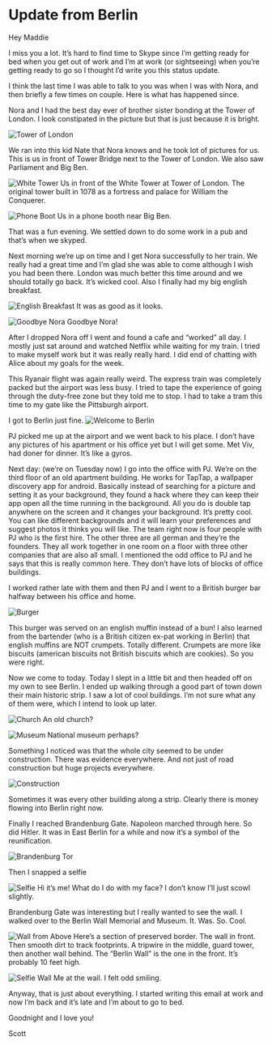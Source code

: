 # Update from Berlin  

Hey Maddie

I miss you a lot. It’s hard to find time to Skype since I’m getting ready for bed when you get out of work and I’m at work (or sightseeing) when you’re getting ready to go so I thought I’d write you this status update.   

I think the last time I was able to talk to you was when I was with Nora, and then briefly a few times on couple. Here is what has happened since.  

Nora and I had the best day ever of brother sister bonding at the Tower of London. I look constipated in the picture but that is just because it is bright.  

![Tower of London](img/IMGP1868.JPG)

We ran into this kid Nate that Nora knows and he took lot of pictures for us. This is us in front of Tower Bridge next to the Tower of London. We also saw Parliament and Big Ben.  

![White Tower](img/IMGP1838.JPG)
Us in front of the White Tower at Tower of London. The original tower built in 1078 as a fortress and palace for William the Conquerer.  

![Phone Boot](img/IMGP2012.JPG)
Us in a phone booth near Big Ben.  

That was a fun evening. We settled down to do some work in a pub and that’s when we skyped.  

Next morning we’re up on time and I get Nora successfully to her train. We really had a great time and I’m glad she was able to come although I wish you had been there. London was much better this time around and we should totally go back. It’s wicked cool. Also I finally had my big english breakfast.

![English Breakfast](img/2014-12-01_08.34.39.jpg)
It was as good as it looks.

![Goodbye Nora](img/2014-12-01_09.02.41.jpg)
Goodbye Nora!

After I dropped Nora off I went and found a cafe and “worked” all day. I mostly just sat around and watched Netflix while waiting for my train. I tried to make myself work but it was really really hard. I did end of chatting with Alice about my goals for the week.

This Ryanair flight was again really weird. The express train was completely packed but the airport was less busy. I tried to tape the experience of going through the duty-free zone but they told me to stop. I had to take a tram this time to my gate like the Pittsburgh airport.

I got to Berlin just fine.
![Welcome to Berlin](img/2014-12-01_21.39.36.jpg)

PJ picked me up at the airport and we went back to his place. I don’t have any pictures of his apartment or his office yet but I will get some. Met Viv, had doner for dinner. It’s like a gyros. 

Next day: (we’re on Tuesday now) I go into the office with PJ. We’re on the third floor of an old apartment building. He works for TapTap, a wallpaper discovery app for android. Basically instead of searching for a picture and setting it as your background, they found a hack where they can keep their app open all the time running in the background. All you do is double tap anywhere on the screen and it changes your background. It’s pretty cool. You can like different backgrounds and it will learn your preferences and suggest photos it thinks you will like. The team right now is four people with PJ who is the first hire. The other three are all german and they’re the founders. They all work together in one room on a floor with three other companies that are also all small. I mentioned the odd office to PJ and he says that this is really common here. They don’t have lots of blocks of office buildings.

I worked rather late with them and then PJ and I went to a British burger bar halfway between his office and home.

 ![Burger](img/2014-12-02_22.36.02.jpg)
 
 This burger was served on an english muffin instead of a bun! I also learned from the bartender (who is a British citizen ex-pat working in Berlin) that english muffins are NOT crumpets. Totally different. Crumpets are more like biscuits (american biscuits not British biscuits which are cookies). So you were right.

Now we come to today. Today I slept in a little bit and then headed off on my own to see Berlin. I ended up walking through a good part of town down their main historic strip. I saw a lot of cool buildings. I’m not sure what any of them were, which I intend to look up later.

![Church](img/IMGP2054.JPG)
An old church?

![Museum](img/IMGP2057.JPG)
National museum perhaps?

Something I noticed was that the whole city seemed to be under construction. There was evidence everywhere. And not just of road construction but huge projects everywhere. 

![Construction](img/IMGP2062.JPG)

Sometimes it was every other building along a strip. Clearly there is money flowing into Berlin right now.

Finally I reached Brandenburg Gate. Napoleon marched through here. So did Hitler. It was in East Berlin for a while and now it’s a symbol of the reunification.

![Brandenburg Tor](img/IMGP2078.JPG)

Then I snapped a selfie

![Selfie](img/2014-12-03_12.50.34.jpg)
Hi it’s me! What do I do with my face? I don’t know I’ll just scowl slightly.

Brandenburg Gate was interesting but I really wanted to see the wall. I walked over to the Berlin Wall Memorial and Museum. It. Was. So. Cool.

![Wall from Above](img/IMGP2108.JPG)
Here’s a section of preserved border. The wall in front. Then smooth dirt to track footprints. A tripwire in the middle, guard tower, then another wall behind. The “Berlin Wall” is the one in the front. It’s probably 10 feet high.

![Selfie Wall](img/IMGP2118.JPG)
Me at the wall. I felt odd smiling.

Anyway, that is just about everything. I started writing this email at work and now I’m back and it’s late and I’m about to go to bed. 

Goodnight and I love you!

Scott